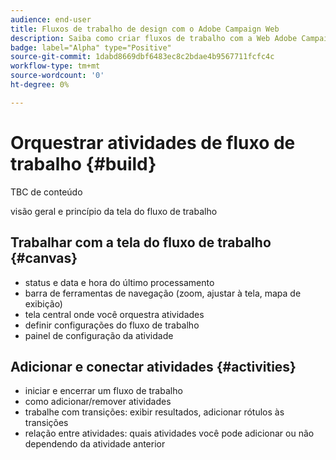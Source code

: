 ```yaml
---
audience: end-user
title: Fluxos de trabalho de design com o Adobe Campaign Web
description: Saiba como criar fluxos de trabalho com a Web Adobe Campaign
badge: label="Alpha" type="Positive"
source-git-commit: 1dabd8669dbf6483ec8c2bdae4b9567711fcfc4c
workflow-type: tm+mt
source-wordcount: '0'
ht-degree: 0%

---
```



# Orquestrar atividades de fluxo de trabalho {#build}

TBC de conteúdo

visão geral e princípio da tela do fluxo de trabalho

## Trabalhar com a tela do fluxo de trabalho {#canvas}

* status e data e hora do último processamento
* barra de ferramentas de navegação (zoom, ajustar à tela, mapa de exibição)
* tela central onde você orquestra atividades
* definir configurações do fluxo de trabalho
* painel de configuração da atividade

## Adicionar e conectar atividades {#activities}

* iniciar e encerrar um fluxo de trabalho
* como adicionar/remover atividades
* trabalhe com transições: exibir resultados, adicionar rótulos às transições
* relação entre atividades: quais atividades você pode adicionar ou não dependendo da atividade anterior
